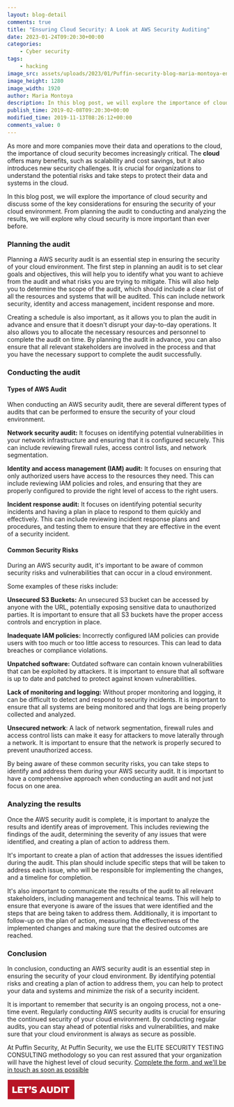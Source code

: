 ```yaml
---
layout: blog-detail
comments: true
title: "Ensuring Cloud Security: A Look at AWS Security Auditing"
date: 2023-01-24T09:20:30+00:00
categories:
    - Cyber security
tags:
    - hacking
image_src: assets/uploads/2023/01/Puffin-security-blog-maria-montoya-ensuring-cloud-security-a-look-at-aws-security-auditing.jpg
image_height: 1280
image_width: 1920
author: Maria Montoya
description: In this blog post, we will explore the importance of cloud security and discuss some of the key considerations for ensuring the security of your cloud environment. From planning the audit to conducting and analyzing the results, we will explore why cloud security is more important than ever before.
publish_time: 2019-02-08T09:20:30+00:00
modified_time: 2019-11-13T08:26:12+00:00
comments_value: 0
---
```

As more and more companies move their data and operations to the cloud, the importance of cloud security becomes increasingly critical. The **cloud** offers many benefits, such as scalability and cost savings, but it also introduces new security challenges. It is crucial for organizations to understand the potential risks and take steps to protect their data and systems in the cloud. 

In this blog post, we will explore the importance of cloud security and discuss some of the key considerations for ensuring the security of your cloud environment. From planning the audit to conducting and analyzing the results, we will explore why cloud security is more important than ever before.

### **Planning the audit**

Planning a AWS security audit is an essential step in ensuring the security of your cloud environment. The first step in planning an audit is to set clear goals and objectives, this will help you to identify what you want to achieve from the audit and what risks you are trying to mitigate. This will also help you to determine the scope of the audit, which should include a clear list of all the resources and systems that will be audited. This can include network security, identity and access management, incident response and more.

Creating a schedule is also important, as it allows you to plan the audit in advance and ensure that it doesn't disrupt your day-to-day operations. It also allows you to allocate the necessary resources and personnel to complete the audit on time. By planning the audit in advance, you can also ensure that all relevant stakeholders are involved in the process and that you have the necessary support to complete the audit successfully.


### **Conducting the audit**

#### Types of AWS Audit

When conducting an AWS security audit, there are several different types of audits that can be performed to ensure the security of your cloud environment. 

**Network security audit:** It focuses on identifying potential vulnerabilities in your network infrastructure and ensuring that it is configured securely. This can include reviewing firewall rules, access control lists, and network segmentation.

**Identity and access management (IAM) audit:** It focuses on ensuring that only authorized users have access to the resources they need. This can include reviewing IAM policies and roles, and ensuring that they are properly configured to provide the right level of access to the right users.

**Incident response audit:** It focuses on identifying potential security incidents and having a plan in place to respond to them quickly and effectively. This can include reviewing incident response plans and procedures, and testing them to ensure that they are effective in the event of a security incident.

#### Common Security Risks

During an AWS security audit, it's important to be aware of common security risks and vulnerabilities that can occur in a cloud environment. 

Some examples of these risks include:

**Unsecured S3 Buckets:** An unsecured S3 bucket can be accessed by anyone with the URL, potentially exposing sensitive data to unauthorized parties. It is important to ensure that all S3 buckets have the proper access controls and encryption in place.

**Inadequate IAM policies:** Incorrectly configured IAM policies can provide users with too much or too little access to resources. This can lead to data breaches or compliance violations.

**Unpatched software:** Outdated software can contain known vulnerabilities that can be exploited by attackers. It is important to ensure that all software is up to date and patched to protect against known vulnerabilities.

**Lack of monitoring and logging:** Without proper monitoring and logging, it can be difficult to detect and respond to security incidents. It is important to ensure that all systems are being monitored and that logs are being properly collected and analyzed.

**Unsecured network**: A lack of network segmentation, firewall rules and access control lists can make it easy for attackers to move laterally through a network. It is important to ensure that the network is properly secured to prevent unauthorized access.

By being aware of these common security risks, you can take steps to identify and address them during your AWS security audit. It is important to have a comprehensive approach when conducting an audit and not just focus on one area.

### **Analyzing the results**

Once the AWS security audit is complete, it is important to analyze the results and identify areas of improvement. This includes reviewing the findings of the audit, determining the severity of any issues that were identified, and creating a plan of action to address them. 

It's important to create a plan of action that addresses the issues identified during the audit. This plan should include specific steps that will be taken to address each issue, who will be responsible for implementing the changes, and a timeline for completion. 

It's also important to communicate the results of the audit to all relevant stakeholders, including management and technical teams. This will help to ensure that everyone is aware of the issues that were identified and the steps that are being taken to address them. Additionally, it is important to follow-up on the plan of action, measuring the effectiveness of the implemented changes and making sure that the desired outcomes are reached.

### **Conclusion**

In conclusion, conducting an AWS security audit is an essential step in ensuring the security of your cloud environment. By identifying potential risks and creating a plan of action to address them, you can help to protect your data and systems and minimize the risk of a security incident. 

It is important to remember that security is an ongoing process, not a one-time event. Regularly conducting AWS security audits is crucial for ensuring the continued security of your cloud environment. By conducting regular audits, you can stay ahead of potential risks and vulnerabilities, and make sure that your cloud environment is always as secure as possible.

At Puffin Security, At Puffin Security, we use the ELITE SECURITY TESTING CONSULTING methodology so you can rest assured that your organization will have the highest level of cloud security. [Complete the form, and we'll be in touch as soon as possible](https://hub.puffinsecurity.com/aws-audit)

![Tipos de protocolos usados en el ecosistema de IoT Internet of Things por Tara Salman](assets/uploads/2023/01/Puffin-security-blog-button-lest-audit.jpg)


